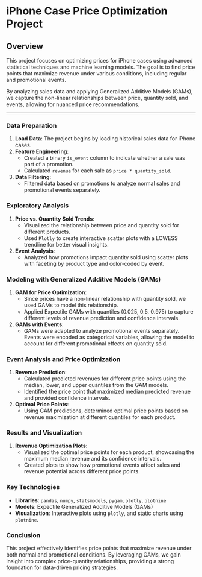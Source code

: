 # iPhone Case Price Optimization Project

## Overview

This project focuses on optimizing prices for iPhone cases using advanced statistical techniques and machine learning models. The goal is to find price points that maximize revenue under various conditions, including regular and promotional events.

By analyzing sales data and applying Generalized Additive Models (GAMs), we capture the non-linear relationships between price, quantity sold, and events, allowing for nuanced price recommendations.

---

### Data Preparation

1. **Load Data**: The project begins by loading historical sales data for iPhone cases.
2. **Feature Engineering**:
    - Created a binary `is_event` column to indicate whether a sale was part of a promotion.
    - Calculated `revenue` for each sale as `price * quantity_sold`.
3. **Data Filtering**:
    - Filtered data based on promotions to analyze normal sales and promotional events separately.

### Exploratory Analysis

1. **Price vs. Quantity Sold Trends**:
    - Visualized the relationship between price and quantity sold for different products.
    - Used `Plotly` to create interactive scatter plots with a LOWESS trendline for better visual insights.
2. **Event Analysis**:
    - Analyzed how promotions impact quantity sold using scatter plots with faceting by product type and color-coded by event.

### Modeling with Generalized Additive Models (GAMs)

1. **GAM for Price Optimization**:
    - Since prices have a non-linear relationship with quantity sold, we used GAMs to model this relationship.
    - Applied Expectile GAMs with quantiles (0.025, 0.5, 0.975) to capture different levels of revenue prediction and confidence intervals.
2. **GAMs with Events**:
    - GAMs were adapted to analyze promotional events separately. Events were encoded as categorical variables, allowing the model to account for different promotional effects on quantity sold.

### Event Analysis and Price Optimization

1. **Revenue Prediction**:
    - Calculated predicted revenues for different price points using the median, lower, and upper quantiles from the GAM models.
    - Identified the price point that maximized median predicted revenue and provided confidence intervals.
2. **Optimal Price Points**:
    - Using GAM predictions, determined optimal price points based on revenue maximization at different quantiles for each product.

### Results and Visualization

1. **Revenue Optimization Plots**:
    - Visualized the optimal price points for each product, showcasing the maximum median revenue and its confidence intervals.
    - Created plots to show how promotional events affect sales and revenue potential across different price points.

### Key Technologies

- **Libraries**: `pandas`, `numpy`, `statsmodels`, `pygam`, `plotly`, `plotnine`
- **Models**: Expectile Generalized Additive Models (GAMs)
- **Visualization**: Interactive plots using `plotly`, and static charts using `plotnine`.

### Conclusion

This project effectively identifies price points that maximize revenue under both normal and promotional conditions. By leveraging GAMs, we gain insight into complex price-quantity relationships, providing a strong foundation for data-driven pricing strategies.
